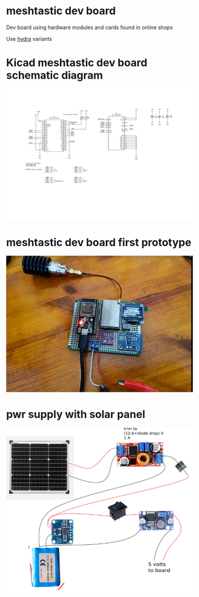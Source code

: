 # meshtastic dev board
Dev board using hardware modules and cards found in online shops

Use [hydra](https://github.com/meshtastic/firmware/tree/master/variants/diy/hydra) variants


# Kicad meshtastic dev board schematic diagram
![schematic diagram](img/prototype-1-schematic-diagram.png)

# meshtastic dev board first prototype
![schematic diagram](img/prototype-1.png)

# pwr supply with solar panel
![schematic diagram](img/pwr-supply.jpg)


